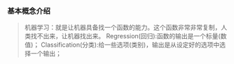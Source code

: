 ### 基本概念介绍
> 机器学习：就是让机器具备找一个函数的能力。这个函数非常非常复制，人类找不出来，让机器找出来。
> Regression(回归):函数的输出是一个标量(数值)；
> Classification(分类):给一些选项(类别)，输出是从设定好的选项中选择一个输出；
